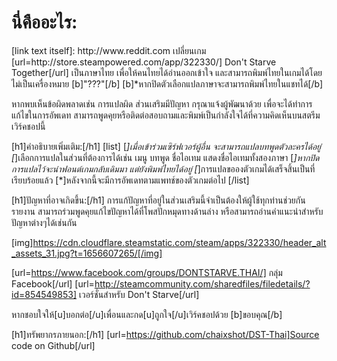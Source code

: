 <h1>นี่คืออะไร:</h1>
[link text itself]: http://www.reddit.com
เปลี่ยนเกม [url=http://store.steampowered.com/app/322330/] Don't Starve Together[/url] เป็นภาษาไทย เพื่อให้คนไทยได้อ่านออกเข้าใจ
และสามารถพิมพ์ไทยในเกมได้โดยไม่เป็นเครื่องหมาย [b]"???"[/b]
[b]*หากปิดตัวเลือกแปลภาษาจะสามารถพิมพ์ไทยในแชทได้[/b]

หากพบเห็นข้อผิดพลาดเช่น การแปลผิด ส่วนเสริมมีปัญหา กรุณาแจ้งผู้พัฒนาด้วย เพื่อจะได้ทำการแก้ไขในการอัพเดท
สามารถพูดคุยหรือติดต่อสอบถามและพิมพ์เป็นกำลังใจได้ที่ความคิดเห็นบนสตรีมเวิร์คชอปนี้

[h1]คำอธิบายเพิ่มเติม:[/h1]
[list]
[*]เมื่อเข้าร่วมเซิร์ฟเวอร์ผู้อื่น จะสามารถแปลบทพูดตัวละครได้อยู่
[*]เลือกการแปลในส่วนที่ต้องการได้เช่น เมนู บทพูด ชื่อไอเทม แสดงชื่อไอเทมทั้งสองภาษา
[*]หากปิดการแปลไว้จะนำฟอนต์เกมกลับเดิมมา แต่ยังพิมพ์ไทยได้อยู่
[*]การแปลขอองตัวเกมได้เสร็จสิ้นเป็นที่เรียบร้อยแล้ว
[*]หลังจากนี้จะมีการอัพเดทตามแพทช์ของตัวเกมต่อไป
[/list]

[h1]ปัญหาที่อาจเกิดขึ้น:[/h1]
การแก้ปัญหาที่อยู่ในส่วนเสริมนี้จำเป็นต้องให้ผู้ใช้ทุกท่านช่วยกันรายงาน
สามารถร่วมพูดคุยแก้ไขปัญหาได้ที่โพสปักหมุดทางด้านล่าง
หรือสามารถอ่านคำแนะนำสำหรับปัญหาต่างๆได้เช่นกัน

[img]https://cdn.cloudflare.steamstatic.com/steam/apps/322330/header_alt_assets_31.jpg?t=1656607265/[/img]

[url=https://www.facebook.com/groups/DONTSTARVE.THAI/] กลุ่ม Facebook[/url]
[url=http://steamcommunity.com/sharedfiles/filedetails/?id=854549853] เวอร์ชั่นสำหรับ Don't Starve[/url]

หากชอบใจให้[u]บอกต่อ[/u]เพื่อนและกด[u]ถูกใจ[/u]เวิร์คชอปด้วย
[b]ขอบคุณ[/b]

[h1]ทรัพยากรภายนอก:[/h1]
[url=https://github.com/chaixshot/DST-Thai]Source code on Github[/url]
